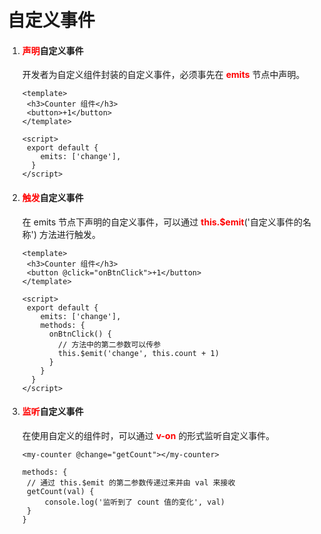 # 自定义事件

1. #### <font color='red'>声明</font>自定义事件

   开发者为自定义组件封装的自定义事件，必须事先在 <font color='red'>**emits**</font> 节点中声明。

   ```vue
   <template>
   	<h3>Counter 组件</h3>
   	<button>+1</button>
   </template>
   
   <script>
   	export default {
       emits: ['change'],
     }
   </script>
   ```

   

2. #### <font color='red'>触发</font>自定义事件

   在 emits 节点下声明的自定义事件，可以通过 <font color='red'>**this.$emit**</font>('自定义事件的名称') 方法进行触发。

   ```vue
   <template>
   	<h3>Counter 组件</h3>
   	<button @click="onBtnClick">+1</button>
   </template>
   
   <script>
   	export default {
       emits: ['change'],
       methods: {
         onBtnClick() {
           // 方法中的第二参数可以传参
           this.$emit('change', this.count + 1)
         }
       }
     }
   </script>
   ```

   

3. #### <font color='red'>监听</font>自定义事件

   在使用自定义的组件时，可以通过 <font color='red'>**v-on**</font> 的形式监听自定义事件。

   ```vue
   <my-counter @change="getCount"></my-counter>
   
   methods: {
   	// 通过 this.$emit 的第二参数传递过来并由 val 来接收
   	getCount(val) {
   		console.log('监听到了 count 值的变化', val)
   	}
   }
   ```